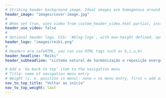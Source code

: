 ```yaml
---
# Striking header background image, Ideal images are homogenous around the centre and contrasting to the text. Non-ideal images can use `title_guard`
header_image: "images/cover-image.jpg"
#
# When set true, uses video from custom_header_video.html partial, instead of header_image
header_use_video: false
#
# Optional header logo. CSS: `#blog-logo`, with max-height defined, optimize to prevent scaling
header_logo: "images/reiki.png"
#
# Headers are safeHTML, you can use HTML tags such as b,i,u,br
header_headline: "Reiki"
header_subheadline: "sistema natural de harmonização e reposição energética que mantém ou recupera a saúde"

# Add a 'Go back to top' item to the navigation menu
# Title: name of navigation menu entry
# Weight (i. e. position in menu): none = no menu entry, first = add as first entry, last = ad as last entry
nav_to_top_title: "Voltar ao início"
nav_to_top_weight: last
---
```

